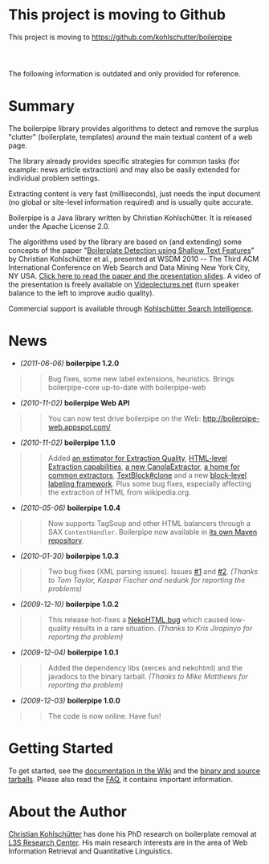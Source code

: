 # This project is moving to Github #

This project is moving to https://github.com/kohlschutter/boilerpipe

```



```

The following information is outdated and only provided for reference.

# Summary #

The boilerpipe library provides algorithms to detect and remove the surplus "clutter" (boilerplate, templates) around the main textual content of a web page.

The library already provides specific strategies for common tasks (for example: news article extraction) and may also be easily extended for individual problem settings.

Extracting content is very fast (milliseconds), just needs the input document (no global or site-level information required) and is usually quite accurate.

Boilerpipe is a Java library written by Christian Kohlschütter. It is released under the Apache License 2.0.

The algorithms used by the library are based on (and extending) some concepts of the paper "[Boilerplate Detection using Shallow Text Features](http://www.l3s.de/~kohlschuetter/boilerplate/)" by Christian Kohlschütter et al., presented at WSDM 2010 -- The Third ACM International Conference on Web Search and Data Mining New York City, NY USA. [Click here to read the paper and the presentation slides](http://www.l3s.de/~kohlschuetter/boilerplate/). A video of the presentation is freely available on [Videolectures.net](http://videolectures.net/wsdm2010_kohlschutter_bdu/) (turn speaker balance to the left to improve audio quality).

Commercial support is available through [Kohlschütter Search Intelligence](http://www.kohlschutter.com/).

# News #

  * _(2011-06-06)_ **boilerpipe 1.2.0**
> > Bug fixes, some new label extensions, heuristics.
> > Brings boilerpipe-core up-to-date with boilerpipe-web

  * _(2010-11-02)_ **boilerpipe Web API**
> > You can now test drive boilerpipe on the Web: http://boilerpipe-web.appspot.com/

  * _(2010-11-02)_ **boilerpipe 1.1.0**
> > Added [an estimator for Extraction Quality](http://code.google.com/p/boilerpipe/source/browse/trunk/boilerpipe-core/src/main/de/l3s/boilerpipe/estimators/SimpleEstimator.java), [HTML-level Extraction capabilities](http://code.google.com/p/boilerpipe/issues/detail?id=4&can=1), [a new CanolaExtractor](http://code.google.com/p/boilerpipe/source/browse/trunk/boilerpipe-core/src/main/de/l3s/boilerpipe/extractors/CanolaExtractor.java), [a home for common extractors](http://code.google.com/p/boilerpipe/source/browse/trunk/boilerpipe-core/src/main/de/l3s/boilerpipe/extractors/CommonExtractors.java), [TextBlock#clone](http://code.google.com/p/boilerpipe/issues/detail?id=2) and a new [block-level labeling framework](http://code.google.com/p/boilerpipe/source/browse/#svn/trunk/boilerpipe-core/src/main/de/l3s/boilerpipe/labels).
> > Plus some bug fixes, especially affecting the extraction of HTML from wikipedia.org.

  * _(2010-05-06)_ **boilerpipe 1.0.4**
> > Now supports TagSoup and other HTML balancers through a SAX `ContentHandler`.
> > Boilerpipe now available in [its own Maven repository](http://boilerpipe.googlecode.com/svn/repo/).

  * _(2010-01-30)_ **boilerpipe 1.0.3**
> > Two bug fixes (XML parsing issues). Issues [#1](http://code.google.com/p/boilerpipe/issues/detail?id=1) and [#2](http://code.google.com/p/boilerpipe/issues/detail?id=2).
> > _(Thanks to Tom Taylor, Kaspar Fischer and nedunk for reporting the problems)_
  * _(2009-12-10)_ **boilerpipe 1.0.2**
> > This release hot-fixes a [NekoHTML bug](http://sourceforge.net/tracker/?func=detail&atid=952178&aid=2909310&group_id=195122) which caused low-quality results in a rare situation. _(Thanks to Kris Jirapinyo for reporting the problem)_
  * _(2009-12-04)_ **boilerpipe 1.0.1**
> > Added the dependency libs (xerces and nekohtml) and the javadocs to the binary tarball. _(Thanks to Mike Matthews for reporting the problem)_
  * _(2009-12-03)_ **boilerpipe 1.0.0**
> > The code is now online. Have fun!

# Getting Started #

To get started, see the [documentation in the Wiki](http://code.google.com/p/boilerpipe/w/list) and the [binary and source tarballs](http://code.google.com/p/boilerpipe/downloads/list). Please also read the [FAQ](http://code.google.com/p/boilerpipe/wiki/FAQ), it contains important information.

# About the Author #

[Christian Kohlschütter](http://www.kohlschutter.com/) has done his PhD research on boilerplate removal at [L3S Research Center](http://www.L3S.de/). His main research interests are in the area of Web Information Retrieval and Quantitative Linguistics.